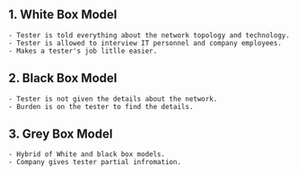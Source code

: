 
## 1. White  Box Model
	- Tester is told everything about the network topology and technology.
	- Tester is allowed to interview IT personnel and company employees.
	- Makes a tester's job litlle easier.
## 2. Black Box Model
	- Tester is not given the details about the network.
	- Burden is on the tester to find the details.
## 3. Grey Box Model
	- Hybrid of White and black box models.
	- Company gives tester partial infromation.

